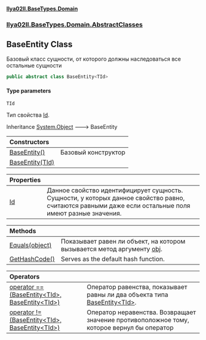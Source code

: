 #### [Ilya02Il.BaseTypes.Domain](index.md 'index')
### [Ilya02Il.BaseTypes.Domain.AbstractClasses](Ilya02Il.BaseTypes.Domain.AbstractClasses.md 'Ilya02Il.BaseTypes.Domain.AbstractClasses')

## BaseEntity<TId> Class

Базовый класс сущности, от которого должны наследоваться все остальные сущности

```csharp
public abstract class BaseEntity<TId>
```
#### Type parameters

<a name='Ilya02Il.BaseTypes.Domain.AbstractClasses.BaseEntity_TId_.TId'></a>

`TId`

Тип свойства [Id](Ilya02Il.BaseTypes.Domain.AbstractClasses.BaseEntity_TId_.Id.md 'Ilya02Il.BaseTypes.Domain.AbstractClasses.BaseEntity<TId>.Id').

Inheritance [System.Object](https://docs.microsoft.com/en-us/dotnet/api/System.Object 'System.Object') &#129106; BaseEntity<TId>

| Constructors | |
| :--- | :--- |
| [BaseEntity()](Ilya02Il.BaseTypes.Domain.AbstractClasses.BaseEntity_TId_.BaseEntity().md 'Ilya02Il.BaseTypes.Domain.AbstractClasses.BaseEntity<TId>.BaseEntity()') | Базовый конструктор |
| [BaseEntity(TId)](Ilya02Il.BaseTypes.Domain.AbstractClasses.BaseEntity_TId_.BaseEntity(TId).md 'Ilya02Il.BaseTypes.Domain.AbstractClasses.BaseEntity<TId>.BaseEntity(TId)') | |

| Properties | |
| :--- | :--- |
| [Id](Ilya02Il.BaseTypes.Domain.AbstractClasses.BaseEntity_TId_.Id.md 'Ilya02Il.BaseTypes.Domain.AbstractClasses.BaseEntity<TId>.Id') | Данное свойство идентифицирует сущность. Сущности, у которых данное свойство равно, считаются равными даже если остальные поля имеют разные значения. |

| Methods | |
| :--- | :--- |
| [Equals(object)](Ilya02Il.BaseTypes.Domain.AbstractClasses.BaseEntity_TId_.Equals(object).md 'Ilya02Il.BaseTypes.Domain.AbstractClasses.BaseEntity<TId>.Equals(object)') | Показывает равен ли объект, на котором вызывается метод аргументу [obj](Ilya02Il.BaseTypes.Domain.AbstractClasses.BaseEntity_TId_.Equals(object).md#Ilya02Il.BaseTypes.Domain.AbstractClasses.BaseEntity_TId_.Equals(object).obj 'Ilya02Il.BaseTypes.Domain.AbstractClasses.BaseEntity<TId>.Equals(object).obj'). |
| [GetHashCode()](Ilya02Il.BaseTypes.Domain.AbstractClasses.BaseEntity_TId_.GetHashCode().md 'Ilya02Il.BaseTypes.Domain.AbstractClasses.BaseEntity<TId>.GetHashCode()') | Serves as the default hash function. |

| Operators | |
| :--- | :--- |
| [operator ==(BaseEntity&lt;TId&gt;, BaseEntity&lt;TId&gt;)](Ilya02Il.BaseTypes.Domain.AbstractClasses.BaseEntity_TId_.op_Equality(Ilya02Il.BaseTypes.Domain.AbstractClasses.BaseEntity_TId_,Ilya02Il.BaseTypes.Domain.AbstractClasses.BaseEntity_TId_).md 'Ilya02Il.BaseTypes.Domain.AbstractClasses.BaseEntity<TId>.op_Equality(Ilya02Il.BaseTypes.Domain.AbstractClasses.BaseEntity<TId>, Ilya02Il.BaseTypes.Domain.AbstractClasses.BaseEntity<TId>)') | Оператор равенства, показывает равны ли два объекта типа [BaseEntity&lt;TId&gt;](Ilya02Il.BaseTypes.Domain.AbstractClasses.BaseEntity_TId_.md 'Ilya02Il.BaseTypes.Domain.AbstractClasses.BaseEntity<TId>'). |
| [operator !=(BaseEntity&lt;TId&gt;, BaseEntity&lt;TId&gt;)](Ilya02Il.BaseTypes.Domain.AbstractClasses.BaseEntity_TId_.op_Inequality(Ilya02Il.BaseTypes.Domain.AbstractClasses.BaseEntity_TId_,Ilya02Il.BaseTypes.Domain.AbstractClasses.BaseEntity_TId_).md 'Ilya02Il.BaseTypes.Domain.AbstractClasses.BaseEntity<TId>.op_Inequality(Ilya02Il.BaseTypes.Domain.AbstractClasses.BaseEntity<TId>, Ilya02Il.BaseTypes.Domain.AbstractClasses.BaseEntity<TId>)') | Оператор неравенства. Возвращает значение противоположное тому, которое вернул бы оператор <seealso cref="M:Ilya02Il.BaseTypes.Domain.AbstractClasses.BaseEntity`1.op_Equality(Ilya02Il.BaseTypes.Domain.AbstractClasses.BaseEntity{`0},Ilya02Il.BaseTypes.Domain.AbstractClasses.BaseEntity{`0})"/> |
